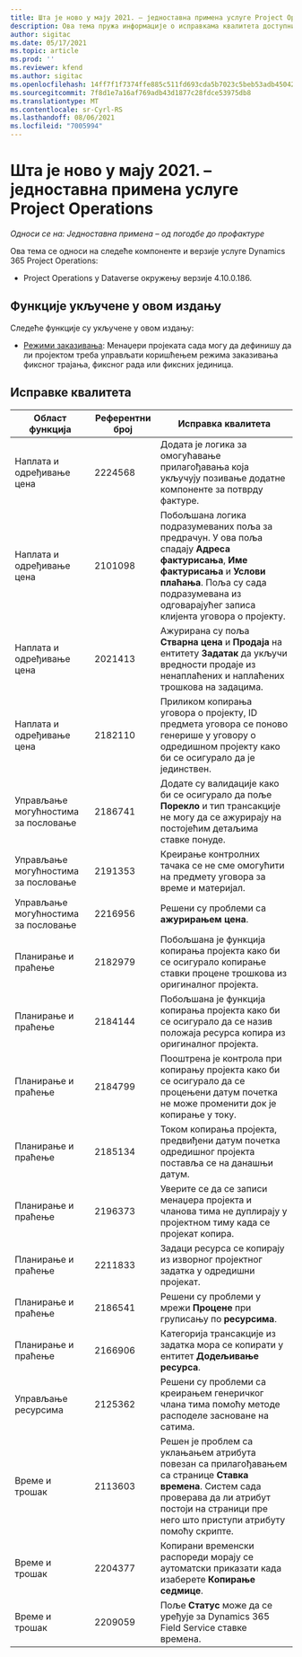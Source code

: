 ```yaml
---
title: Шта је ново у мају 2021. – једноставна примена услуге Project Operations
description: Ова тема пружа информације о исправкама квалитета доступним у једноставној примени издања Project Operations за мај 2021. године.
author: sigitac
ms.date: 05/17/2021
ms.topic: article
ms.prod: ''
ms.reviewer: kfend
ms.author: sigitac
ms.openlocfilehash: 14ff7f1f7374ffe885c511fd693cda5b7023c5beb53adb45042ddda1e932c93d
ms.sourcegitcommit: 7f8d1e7a16af769adb43d1877c28fdce53975db8
ms.translationtype: MT
ms.contentlocale: sr-Cyrl-RS
ms.lasthandoff: 08/06/2021
ms.locfileid: "7005994"
---
```

# <a name="whats-new-may-2021---project-operations-lite-deployment"></a>Шта је ново у мају 2021. – једноставна примена услуге Project Operations

_Односи се на: Једноставна примена – од погодбе до профактуре_

Ова тема се односи на следеће компоненте и верзије услуге Dynamics 365 Project Operations:

   - Project Operations у Dataverse окружењу верзије 4.10.0.186.

## <a name="features-included-in-this-release"></a>Функције укључене у овом издању

Следеће функције су укључене у овом издању:

- [Режими заказивања](../../project-management/scheduling-modes.md): Менаџери пројеката сада могу да дефинишу да ли пројектом треба управљати коришћењем режима заказивања фиксног трајања, фиксног рада или фиксних јединица.

## <a name="quality-updates"></a>Исправке квалитета

| **Област функција** | **Референтни број** | **Исправка квалитета** |
| --- | --- | --- |
| Наплата и одређивање цена | 2224568 | Додата је логика за омогућавање прилагођавања која укључују позивање додатне компоненте за потврду фактуре. |
| Наплата и одређивање цена | 2101098 | Побољшана логика подразумеваних поља за предрачун. У ова поља спадају **Адреса фактурисања**, **Име фактурисања** и **Услови плаћања**. Поља су сада подразумевана из одговарајућег записа клијента уговора о пројекту. |
| Наплата и одређивање цена | 2021413 | Ажурирана су поља **Стварна цена** и **Продаја** на ентитету **Задатак** да укључи вредности продаје из ненаплаћених и наплаћених трошкова на задацима. |
| Наплата и одређивање цена | 2182110 | Приликом копирања уговора о пројекту, ID предмета уговора се поново генерише у уговору о одредишном пројекту како би се осигурало да је јединствен. |
| Управљање могућностима за пословање | 2186741 | Додате су валидације како би се осигурало да поље **Порекло** и тип трансакције не могу да се ажурирају на постојећим детаљима ставке понуде. |
| Управљање могућностима за пословање | 2191353 | Креирање контролних тачака се не сме омогућити на предмету уговора за време и материјал. |
| Управљање могућностима за пословање | 2216956 | Решени су проблеми са **ажурирањем цена**. |
| Планирање и праћење | 2182979 | Побољшана је функција копирања пројекта како би се осигурало копирање ставки процене трошкова из оригиналног пројекта. |
| Планирање и праћење | 2184144 | Побољшана је функција копирања пројекта како би се осигурало да се назив положаја ресурса копира из оригиналног пројекта. |
| Планирање и праћење | 2184799 | Пооштрена је контрола при копирању пројекта како би се осигурало да се процењени датум почетка не може променити док је копирање у току. |
| Планирање и праћење | 2185134 | Током копирања пројекта, предвиђени датум почетка одредишног пројекта поставља се на данашњи датум. |
| Планирање и праћење | 2196373 | Уверите се да се записи менаџера пројекта и чланова тима не дуплирају у пројектном тиму када се пројекат копира. |
| Планирање и праћење | 2211833 | Задаци ресурса се копирају из изворног пројектног задатка у одредишни пројекат. |
| Планирање и праћење | 2186541 | Решени су проблеми у мрежи **Процене** при груписању по **ресурсима**. |
| Планирање и праћење | 2166906 | Категорија трансакције из задатка мора се копирати у ентитет **Додељивање ресурса**. |
| Управљање ресурсима | 2125362 | Решени су проблеми са креирањем генеричког члана тима помоћу методе расподеле засноване на сатима. |
| Време и трошак | 2113603 | Решен је проблем са уклањањем атрибута повезан са прилагођавањем са странице **Ставка времена**. Систем сада проверава да ли атрибут постоји на страници пре него што приступи атрибуту помоћу скрипте. |
| Време и трошак | 2204377 | Копирани временски распореди морају се аутоматски приказати када изаберете **Копирање седмице**. |
| Време и трошак | 2209059 | Поље **Статус** може да се уређује за Dynamics 365 Field Service ставке времена. |
